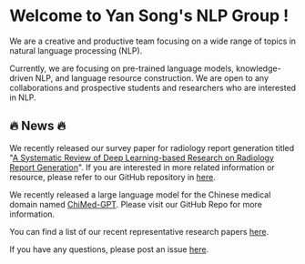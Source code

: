 # Welcome to Yan Song's NLP Group !

We are a creative and productive team focusing on a wide range of topics in natural language processing (NLP).

Currently, we are focusing on pre-trained language models, knowledge-driven NLP, and language resource construction. We are open to any collaborations and prospective students and researchers who are interested in NLP.

## 🔥 News 🔥

We recently released our survey paper for radiology report generation titled "[A Systematic Review of Deep Learning-based Research on Radiology Report Generation](https://arxiv.org/abs/2311.14199)". If you are interested in more related information or resource, please refer to our GitHub repository in [here](https://github.com/synlp/RRG-Review/).

We recently released a large language model for the Chinese medical domain named [ChiMed-GPT](https://github.com/synlp/ChiMed-GPT). Please visit our GitHub Repo for more information.

You can find a list of our recent representative research papers [here](https://github.com/synlp/.github).

If you have any questions, please post an issue [here](https://github.com/synlp/.github/issues).
